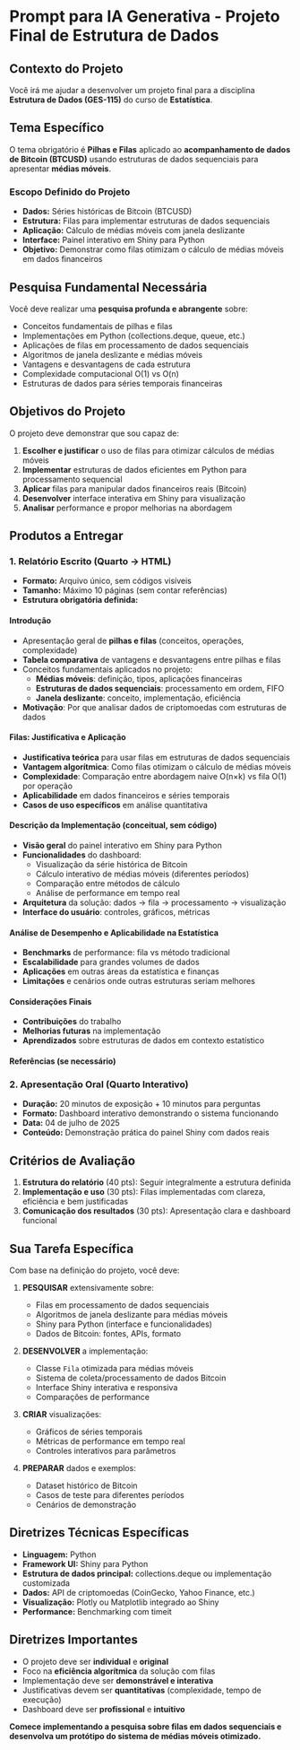# Prompt para IA Generativa - Projeto Final de Estrutura de Dados

## Contexto do Projeto
Você irá me ajudar a desenvolver um projeto final para a disciplina **Estrutura de Dados (GES-115)** do curso de **Estatística**. 

## Tema Específico
O tema obrigatório é **Pilhas e Filas** aplicado ao **acompanhamento de dados de Bitcoin (BTCUSD)** usando estruturas de dados sequenciais para apresentar **médias móveis**.

### Escopo Definido do Projeto
- **Dados:** Séries históricas de Bitcoin (BTCUSD)
- **Estrutura:** Filas para implementar estruturas de dados sequenciais
- **Aplicação:** Cálculo de médias móveis com janela deslizante
- **Interface:** Painel interativo em Shiny para Python
- **Objetivo:** Demonstrar como filas otimizam o cálculo de médias móveis em dados financeiros

## Pesquisa Fundamental Necessária
Você deve realizar uma **pesquisa profunda e abrangente** sobre:
- Conceitos fundamentais de pilhas e filas
- Implementações em Python (collections.deque, queue, etc.)
- Aplicações de filas em processamento de dados sequenciais
- Algoritmos de janela deslizante e médias móveis
- Vantagens e desvantagens de cada estrutura
- Complexidade computacional O(1) vs O(n)
- Estruturas de dados para séries temporais financeiras

## Objetivos do Projeto
O projeto deve demonstrar que sou capaz de:
1. **Escolher e justificar** o uso de filas para otimizar cálculos de médias móveis
2. **Implementar** estruturas de dados eficientes em Python para processamento sequencial
3. **Aplicar** filas para manipular dados financeiros reais (Bitcoin)
4. **Desenvolver** interface interativa em Shiny para visualização
5. **Analisar** performance e propor melhorias na abordagem

## Produtos a Entregar

### 1. Relatório Escrito (Quarto → HTML)
- **Formato:** Arquivo único, sem códigos visíveis
- **Tamanho:** Máximo 10 páginas (sem contar referências)
- **Estrutura obrigatória definida:**

#### **Introdução**
- Apresentação geral de **pilhas e filas** (conceitos, operações, complexidade)
- **Tabela comparativa** de vantagens e desvantagens entre pilhas e filas
- Conceitos fundamentais aplicados no projeto:
  - **Médias móveis**: definição, tipos, aplicações financeiras
  - **Estruturas de dados sequenciais**: processamento em ordem, FIFO
  - **Janela deslizante**: conceito, implementação, eficiência
- **Motivação**: Por que analisar dados de criptomoedas com estruturas de dados

#### **Filas: Justificativa e Aplicação**
- **Justificativa teórica** para usar filas em estruturas de dados sequenciais
- **Vantagem algorítmica**: Como filas otimizam o cálculo de médias móveis
- **Complexidade**: Comparação entre abordagem naive O(n×k) vs fila O(1) por operação
- **Aplicabilidade** em dados financeiros e séries temporais
- **Casos de uso específicos** em análise quantitativa

#### **Descrição da Implementação (conceitual, sem código)**
- **Visão geral** do painel interativo em Shiny para Python
- **Funcionalidades** do dashboard:
  - Visualização da série histórica de Bitcoin
  - Cálculo interativo de médias móveis (diferentes períodos)
  - Comparação entre métodos de cálculo
  - Análise de performance em tempo real
- **Arquitetura** da solução: dados → fila → processamento → visualização
- **Interface do usuário**: controles, gráficos, métricas

#### **Análise de Desempenho e Aplicabilidade na Estatística**
- **Benchmarks** de performance: fila vs método tradicional
- **Escalabilidade** para grandes volumes de dados
- **Aplicações** em outras áreas da estatística e finanças
- **Limitações** e cenários onde outras estruturas seriam melhores

#### **Considerações Finais**
- **Contribuições** do trabalho
- **Melhorias futuras** na implementação
- **Aprendizados** sobre estruturas de dados em contexto estatístico

#### **Referências** (se necessário)

### 2. Apresentação Oral (Quarto Interativo)
- **Duração:** 20 minutos de exposição + 10 minutos para perguntas
- **Formato:** Dashboard interativo demonstrando o sistema funcionando
- **Data:** 04 de julho de 2025
- **Conteúdo:** Demonstração prática do painel Shiny com dados reais

## Critérios de Avaliação
1. **Estrutura do relatório** (40 pts): Seguir integralmente a estrutura definida
2. **Implementação e uso** (30 pts): Filas implementadas com clareza, eficiência e bem justificadas
3. **Comunicação dos resultados** (30 pts): Apresentação clara e dashboard funcional

## Sua Tarefa Específica
Com base na definição do projeto, você deve:

1. **PESQUISAR** extensivamente sobre:
   - Filas em processamento de dados sequenciais
   - Algoritmos de janela deslizante para médias móveis
   - Shiny para Python (interface e funcionalidades)
   - Dados de Bitcoin: fontes, APIs, formato

2. **DESENVOLVER** a implementação:
   - Classe `Fila` otimizada para médias móveis
   - Sistema de coleta/processamento de dados Bitcoin
   - Interface Shiny interativa e responsiva
   - Comparações de performance

3. **CRIAR** visualizações:
   - Gráficos de séries temporais
   - Métricas de performance em tempo real
   - Controles interativos para parâmetros

4. **PREPARAR** dados e exemplos:
   - Dataset histórico de Bitcoin
   - Casos de teste para diferentes períodos
   - Cenários de demonstração

## Diretrizes Técnicas Específicas
- **Linguagem:** Python
- **Framework UI:** Shiny para Python
- **Estrutura de dados principal:** collections.deque ou implementação customizada
- **Dados:** API de criptomoedas (CoinGecko, Yahoo Finance, etc.)
- **Visualização:** Plotly ou Matplotlib integrado ao Shiny
- **Performance:** Benchmarking com timeit

## Diretrizes Importantes
- O projeto deve ser **individual** e **original**
- Foco na **eficiência algorítmica** da solução com filas
- Implementação deve ser **demonstrável e interativa**
- Justificativas devem ser **quantitativas** (complexidade, tempo de execução)
- Dashboard deve ser **profissional** e **intuitivo**

**Comece implementando a pesquisa sobre filas em dados sequenciais e desenvolva um protótipo do sistema de médias móveis otimizado.** 